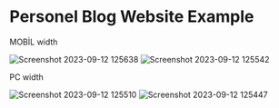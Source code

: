# Personel Blog Website Example
MOBİL width

![Screenshot 2023-09-12 125638](https://github.com/firatkaanbitmez/Blog_Website/assets/74864221/6dd2dbeb-4091-4381-b4c1-7d6be3ac9d0a)
![Screenshot 2023-09-12 125542](https://github.com/firatkaanbitmez/Blog_Website/assets/74864221/d52fbd9d-49f2-4eae-9906-6d0c182398e1)

PC width

![Screenshot 2023-09-12 125510](https://github.com/firatkaanbitmez/Blog_Website/assets/74864221/ac38b925-ced0-46d0-bdd7-a1a3fd5d3d75)
![Screenshot 2023-09-12 125447](https://github.com/firatkaanbitmez/Blog_Website/assets/74864221/a3c2c76d-ef9f-4c35-8aa0-f97adf1a8f93)
